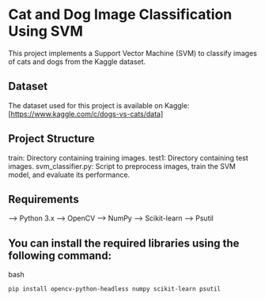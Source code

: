 # Cat and Dog Image Classification Using SVM
This project implements a Support Vector Machine (SVM) to classify images of cats and dogs from the Kaggle dataset.

## Dataset
The dataset used for this project is available on Kaggle: [https://www.kaggle.com/c/dogs-vs-cats/data]

## Project Structure
train: Directory containing training images.
test1: Directory containing test images.
svm_classifier.py: Script to preprocess images, train the SVM model, and evaluate its performance.

## Requirements
--> Python 3.x
--> OpenCV
--> NumPy
--> Scikit-learn
--> Psutil

## You can install the required libraries using the following command:

bash
```
pip install opencv-python-headless numpy scikit-learn psutil
```
